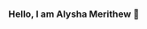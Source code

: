 ### Hello, I am Alysha Merithew 🤗

<!--
**AlyshaM-09/AlyshaM-09** is a ✨ _special_ ✨ repository because its `README.md` (this file) appears on your GitHub profile.

### osTicking examples
-->
